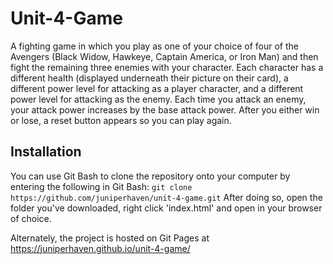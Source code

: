 # Unit-4-Game

A fighting game in which you play as one of your choice of four of the Avengers (Black Widow, Hawkeye, Captain America, or Iron Man) and then fight the remaining three enemies with your character. Each character has a different health (displayed underneath their picture on their card), a different power level for attacking as a player character, and a different power level for attacking as the enemy. Each time you attack an enemy, your attack power increases by the base attack power. After you either win or lose, a reset button appears so you can play again.

## Installation

You can use Git Bash to clone the repository onto your computer by entering the following in Git Bash:
```git clone https://github.com/juniperhaven/unit-4-game.git```
After doing so, open the folder you've downloaded, right click 'index.html' and open in your browser of choice.

Alternately, the project is hosted on Git Pages at https://juniperhaven.github.io/unit-4-game/
